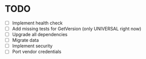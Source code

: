# TODO

- [ ] Implement health check
- [ ] Add missing tests for GetVersion (only UNIVERSAL right now)
- [ ] Upgrade all dependencies
- [ ] Migrate data
- [ ] Implement security
- [ ] Port vendor credentials
